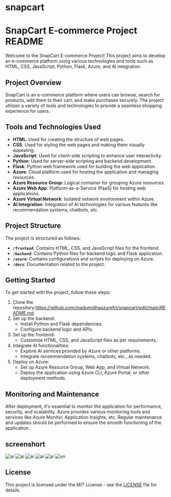 # snapcart
# SnapCart E-commerce Project README

Welcome to the SnapCart E-commerce Project! This project aims to develop an e-commerce platform using various technologies and tools such as HTML, CSS, JavaScript, Python, Flask, Azure, and AI integration.

## Project Overview

SnapCart is an e-commerce platform where users can browse, search for products, add them to their cart, and make purchases securely. The project utilizes a variety of tools and technologies to provide a seamless shopping experience for users.

## Tools and Technologies Used

- **HTML**: Used for creating the structure of web pages.
- **CSS**: Used for styling the web pages and making them visually appealing.
- **JavaScript**: Used for client-side scripting to enhance user interactivity.
- **Python**: Used for server-side scripting and backend development.
- **Flask**: Python web framework used for building the web application.
- **Azure**: Cloud platform used for hosting the application and managing resources.
- **Azure Resource Group**: Logical container for grouping Azure resources.
- **Azure Web App**: Platform-as-a-Service (PaaS) for hosting web applications.
- **Azure Virtual Network**: Isolated network environment within Azure.
- **AI Integration**: Integration of AI technologies for various features like recommendation systems, chatbots, etc.

## Project Structure

The project is structured as follows:

- **`/frontend`**: Contains HTML, CSS, and JavaScript files for the frontend.
- **`/backend`**: Contains Python files for backend logic and Flask application.
- **`/azure`**: Contains configurations and scripts for deploying on Azure.
- **`/docs`**: Documentation related to the project.

## Getting Started

To get started with the project, follow these steps:

1. Clone the repository:https://github.com/madumidhaazurefrt/snapcart/edit/main/README.md
2. Set up the backend:
   - Install Python and Flask dependencies.
   - Configure backend logic and APIs.
3. Set up the frontend:
   - Customize HTML, CSS, and JavaScript files as per requirements.
4. Integrate AI functionalities:
   - Explore AI services provided by Azure or other platforms.
   - Integrate recommendation systems, chatbots, etc., as needed.
5. Deploy on Azure:
   - Set up Azure Resource Group, Web App, and Virtual Network.
   - Deploy the application using Azure CLI, Azure Portal, or other deployment methods.

## Monitoring and Maintenance

After deployment, it's essential to monitor the application for performance, security, and scalability. Azure provides various monitoring tools and services like Azure Monitor, Application Insights, etc. Regular maintenance and updates should be performed to ensure the smooth functioning of the application.


## screenshort
![ai](https://github.com/madumidhaazurefrt/snapcart/assets/153903199/9f9255ae-4e0d-47b6-b405-d9ce5cb2dd40)
![ai](https://github.com/madumidhaazurefrt/snapcart/assets/153903199/338c0a68-1254-4db7-b63e-c9309c155b4d)
![ai](https://github.com/madumidhaazurefrt/snapcart/assets/153903199/95f83fc1-6d86-45e8-82a5-a8009daa4acd)
![ai](https://github.com/madumidhaazurefrt/snapcart/assets/153903199/ba521eb3-948e-412e-8290-7b7996c9c72d)
![ai](https://github.com/madumidhaazurefrt/snapcart/assets/153903199/cd9d0f53-4c16-498f-862d-0e7cf4e87664)
![vn](https://github.com/madumidhaazurefrt/snapcart/assets/153903199/65d0d3d8-a6d0-44d3-ad8b-b88f8aef2096)










## License

This project is licensed under the MIT License - see the [LICENSE](LICENSE) file for details.



